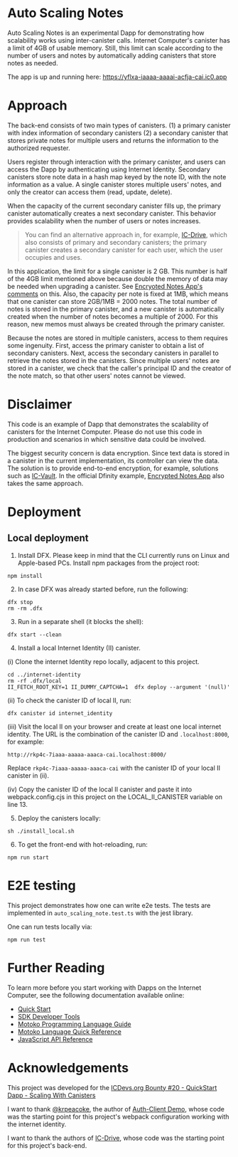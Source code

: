 # Auto Scaling Notes

Auto Scaling Notes is an experimental Dapp for demonstrating how scalability works using inter-canister calls.
Internet Computer's canister has a limit of 4GB of usable memory.
Still, this limit can scale according to the number of users and notes by automatically adding canisters that store notes as needed.

The app is up and running here: https://yflxa-iaaaa-aaaai-acfja-cai.ic0.app

# Approach

The back-end consists of two main types of canisters.
(1) a primary canister with index information of secondary canisters (2) a secondary canister that stores private notes for multiple users and returns the information to the authorized requester.

Users register through interaction with the primary canister, and users can access the Dapp by authenticating using Internet Identity.
Secondary canisters store note data in a hash map keyed by the note ID, with the note information as a value.
A single canister stores multiple users' notes, and only the creator can access them (read, update, delete).

When the capacity of the current secondary canister fills up, the primary canister automatically creates a next secondary canister.
This behavior provides scalability when the number of users or notes increases.

> You can find an alternative approach in, for example, [IC-Drive](https://github.com/IC-Drive/ic-drive), which also consists of primary and secondary canisters; the primary canister creates a secondary canister for each user, which the user occupies and uses.

In this application, the limit for a single canister is 2 GB.
This number is half of the 4GB limit mentioned above because double the memory of data may be needed when upgrading a canister.
See [Encryoted Notes App's comments](https://github.com/dfinity/examples/blob/master/motoko/encrypted-notes-dapp/src/encrypted_notes_motoko/main.mo#L25-L28) on this.
Also, the capacity per note is fixed at 1MB, which means that one canister can store 2GB/1MB = 2000 notes.
The total number of notes is stored in the primary canister, and a new canister is automatically created when the number of notes becomes a multiple of 2000.
For this reason, new memos must always be created through the primary canister.

Because the notes are stored in multiple canisters, access to them requires some ingenuity.
First, access the primary canister to obtain a list of secondary canisters.
Next, access the secondary canisters in parallel to retrieve the notes stored in the canisters.
Since multiple users' notes are stored in a canister, we check that the caller's principal ID and the creator of the note match, so that other users' notes cannot be viewed.

# Disclaimer

This code is an example of Dapp that demonstrates the scalability of canisters for the Internet Computer.
Please do not use this code in production and scenarios in which sensitive data could be involved.

The biggest security concern is data encryption.
Since text data is stored in a canister in the current implementation, its controller can view the data.
The solution is to provide end-to-end encryption, for example, solutions such as [IC-Vault](https://github.com/timohanke/icvault).
In the official Dfinity example, [Encrypted Notes App](https://github.com/dfinity/examples/tree/master/motoko/encrypted-notes-dapp) also takes the same approach.

# Deployment

## Local deployment

1. Install DFX. Please keep in mind that the CLI currently runs on Linux and Apple-based PCs.
   Install npm packages from the project root:

```
npm install
```

2. In case DFX was already started before, run the following:

```
dfx stop
rm -rm .dfx
```

3. Run in a separate shell (it blocks the shell):

```
dfx start --clean
```

4. Install a local Internet Identity (II) canister.

(i) Clone the internet Identity repo locally, adjacent to this project.

```
cd ../internet-identity
rm -rf .dfx/local
II_FETCH_ROOT_KEY=1 II_DUMMY_CAPTCHA=1  dfx deploy --argument '(null)'
```

(ii) To check the canister ID of local II, run:

```
dfx canister id internet_identity
```

(iii) Visit the local II on your browser and create at least one local internet identity. The URL is the combination of the canister ID and `.localhost:8000`, for example:

```
http://rkp4c-7iaaa-aaaaa-aaaca-cai.localhost:8000/
```

Replace `rkp4c-7iaaa-aaaaa-aaaca-cai` with the canister ID of your local II canister in (ii).

(iv) Copy the canister ID of the local II canister and paste it into webpack.config.cjs in this project on the LOCAL_II_CANISTER variable on line 13.

5. Deploy the canisters locally:

```
sh ./install_local.sh
```

6. To get the front-end with hot-reloading, run:

```
npm run start
```

# E2E testing

This project demonstrates how one can write e2e tests.
The tests are implemented in `auto_scaling_note.test.ts` with the jest library.

One can run tests locally via:

```
npm run test
```

# Further Reading

To learn more before you start working with Dapps on the Internet Computer, see the following documentation available online:

- [Quick Start](https://sdk.dfinity.org/docs/quickstart/quickstart-intro.html)
- [SDK Developer Tools](https://sdk.dfinity.org/docs/developers-guide/sdk-guide.html)
- [Motoko Programming Language Guide](https://sdk.dfinity.org/docs/language-guide/motoko.html)
- [Motoko Language Quick Reference](https://sdk.dfinity.org/docs/language-guide/language-manual.html)
- [JavaScript API Reference](https://erxue-5aaaa-aaaab-qaagq-cai.raw.ic0.app)

# Acknowledgements

This project was developed for the [ICDevs.org Bounty #20 - QuickStart Dapp - Scaling With Canisters](https://forum.dfinity.org/t/icdevs-org-bounty-20-quickstart-dapp-scaling-with-canisters-200-icp-100-icp-50-icp-multiple-winners/11756)

I want to thank [@krpeacoke](https://github.com/krpeacock), the author of [Auth-Client Demo](https://github.com/krpeacock/auth-client-demo), whose code was the starting point for this project's webpack configuration working with the internet identity.

I want to thank the authors of [IC-Drive](https://github.com/IC-Drive/ic-drive), whose code was the starting point for this project's back-end.
